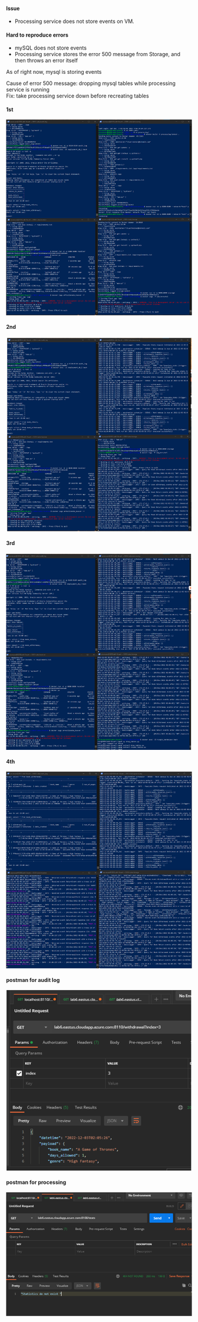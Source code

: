 <h4> Issue </h4>

- Processing service does not store events on VM.

<h4>Hard to reproduce errors</h4>

- mySQL does not store events
- Processing service stores the error 500 message from Storage, and then throws an error itself

As of right now, mysql is storing events

Cause of error 500 message: dropping mysql tables while processing service is running<br>
Fix: take processing service down before recreating tables


<h4>1st</h4>

![alt text](./images/1st.png)

<h4>2nd</h4>

![alt text](./images/2nd.png)

<h4>3rd</h4>

![alt text](./images/3rd.png)

<h4>4th</h4>

![alt text](./images/4th.png)

<h4>postman for audit log</h4>

![alt text](./images/5th.png)

<h4>postman for processing</h4>

![alt text](./images/6th.png)
